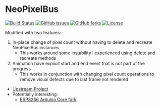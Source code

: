 # NeoPixelBus
[![Build Status](https://travis-ci.org/Adam5Wu/NeoPixelBus.svg?branch=adam5wu/master)](https://travis-ci.org/Adam5Wu/NeoPixelBus)
[![GitHub issues](https://img.shields.io/github/issues/Adam5Wu/NeoPixelBus.svg)](https://github.com/Adam5Wu/NeoPixelBus/issues)
[![GitHub forks](https://img.shields.io/github/forks/Adam5Wu/NeoPixelBus.svg)](https://github.com/Adam5Wu/NeoPixelBus/network)
[![License](https://img.shields.io/github/license/Adam5Wu/NeoPixelBus.svg)](./LICENSE)

Modified with two features:
1. In-place change of pixel count without having to delete and recreate NeoPixelBus instances
	* This works around some instability I experienced using delete and recreate methods
2. Animation have explicit start and end event that is not part of the progress
	* This works in conjunction with changing pixel count operations to remove visual defects due to last frame not rendered

* [Upstream Project](https://github.com/Makuna/NeoPixelBus)
* Potentially interesting:
	- [ESP8266 Arduino Core fork](https://github.com/Adam5Wu/Arduino-esp8266)
